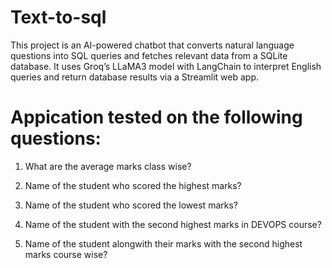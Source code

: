 # Text-to-sql

This project is an AI-powered chatbot that converts natural language questions into SQL queries and fetches relevant data from
a SQLite database. It uses Groq’s LLaMA3 model with LangChain to interpret English queries and return database results via 
a Streamlit web app.

# Appication tested on the following questions:

1) What are the average marks class wise?

2) Name of the student who scored the highest marks?

3) Name of the student who scored the lowest marks?

4) Name of the student with the second highest marks in DEVOPS course?

5) Name of the student alongwith their marks with the second highest marks course wise?
